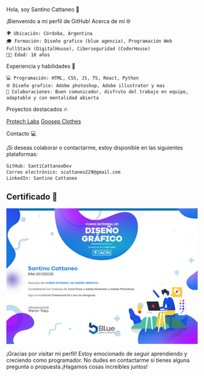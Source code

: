 Hola, soy Santino Cattaneo 👋

¡Bienvenido a mi perfil de GitHub!
Acerca de mí 🌐

    🌍 Ubicación: Córdoba, Argentina
    🎓 Formación: Diseño grafico (blue agencia), Programación Web FullStack (DigitalHouse), Ciberseguridad (CoderHouse)
    👨‍💻 Edad: 18 años

Experiencia y habilidades 🚀

    💻 Programación: HTML, CSS, JS, TS, React, Python
    🌐 Diseño grafico: Adobe photoshop, Adobe illustrator y mas
    👥 Colaboraciones: Buen comunicador, disfruto del trabajo en equipo, adaptable y con mentalidad abierta

Proyectos destacados 🔥

[Protech Labs](https://protechlabs.netlify.app)
[Goosep Clothes](https://instagram.com/goosep.clothes)

Contacto 💻

¡Si deseas colaborar o contactarme, estoy disponible en las siguientes plataformas:

    GitHub: SantiCattaneoDev
    Correo electrónico: scattaneo229@gmail.com
    LinkedIn: Santino Cattaneo

## Certificado 🥇

<img src="certificadoSantino.png" alt="certificado de diseño">

¡Gracias por visitar mi perfil! Estoy emocionado de seguir aprendiendo y creciendo como programador. No dudes en contactarme si tienes alguna pregunta o propuesta.¡Hagamos cosas increibles juntos!


<!--
**SantiCattaneoDev/SantiCattaneoDev** is a ✨ _special_ ✨ repository because its `README.md` (this file) appears on your GitHub profile.

Here are some ideas to get you started:

- 🔭 I’m currently working on ...
- 🌱 I’m currently learning ...
- 👯 I’m looking to collaborate on ...
- 🤔 I’m looking for help with ...
- 💬 Ask me about ...
- 📫 How to reach me: ...
- 😄 Pronouns: ...
- ⚡ Fun fact: ...
-->
